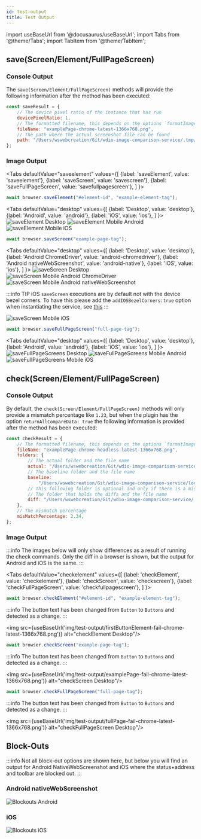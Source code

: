 ```yaml
---
id: test-output
title: Test Output
---
```


import useBaseUrl from '@docusaurus/useBaseUrl';
import Tabs from '@theme/Tabs';
import TabItem from '@theme/TabItem';

## save(Screen/Element/FullPageScreen)

### Console Output

The `save(Screen/Element/FullPageScreen)` methods will provide the following information after the method has been executed:

```js
const saveResult = {
    // The device pixel ratio of the instance that has run
    devicePixelRatio: 1,
    // The formatted filename, this depends on the options `formatImageName`
    fileName: "examplePage-chrome-latest-1366x768.png",
    // The path where the actual screenshot file can be found
    path: "/Users/wswebcreation/Git/wdio-image-comparison-service/.tmp/actual/desktop_chrome",
};
```

### Image Output

<Tabs
defaultValue="saveelement"
values={[
{label: 'saveElement', value: 'saveelement'},
{label: 'saveScreen', value: 'savescreen'},
{label: 'saveFullPageScreen', value: 'savefullpagescreen'},
]
}>
<TabItem value="saveelement">

```js
await browser.saveElement("#element-id", "example-element-tag");
```

<Tabs
defaultValue="desktop"
values={[
{label: 'Desktop', value: 'desktop'},
{label: 'Android', value: 'android'},
{label: 'iOS', value: 'ios'},
]
}>
<TabItem value="desktop">
![saveElement Desktop](./img/test-output/wdioLogo-chrome-latest-1-1366x768.png)
</TabItem>
<TabItem value="android">
![saveElement Mobile Android](./img/test-output/wdioLogo-EmulatorAndroidGoogleAPIPortraitNativeWebScreenshot14.0-384x640.png)
</TabItem>
<TabItem value="ios">
![saveElement Mobile iOS](./img/test-output/wdioLogo-Iphone12Portrait16-390x844.png)
</TabItem>
</Tabs>
</TabItem>

<TabItem value="savescreen">

```js
await browser.saveScreen("example-page-tag");
```

<Tabs
defaultValue="desktop"
values={[
{label: 'Desktop', value: 'desktop'},
{label: 'Android ChromeDriver', value: 'android-chromedriver'},
{label: 'Android nativeWebScreenshot', value: 'android-native'},
{label: 'iOS', value: 'ios'},
]
}>
<TabItem value="desktop">
![saveScreen Desktop](./img/test-output/examplePage-chrome-latest-1366x768.png)
</TabItem>
<TabItem value="android-chromedriver">
![saveScreen Mobile Android ChromeDriver](./img/test-output/screenshot-EmulatorAndroidGoogleAPIPortraitChromeDriver14.0-384x640.png)
</TabItem>
<TabItem value="android-native">
![saveScreen Mobile Android nativeWebScreenshot](./img/test-output/screenshot-EmulatorAndroidGoogleAPIPortraitNativeWebScreenshot14.0-384x640.png)
</TabItem>
<TabItem value="ios">

:::info TIP
iOS `saveScreen` executions are by default not with the device bezel corners. To have this please add the `addIOSBezelCorners:true` option when instantiating the service, see [this](./service-options#addiosbezelcorners)
:::

![saveScreen Mobile iOS](./img/test-output/screenshot-Iphone12Portrait15-390x844.png)
</TabItem>
</Tabs>
</TabItem>

<TabItem value="savefullpagescreen">

```js
await browser.saveFullPageScreen("full-page-tag");
```

<Tabs
defaultValue="desktop"
values={[
{label: 'Desktop', value: 'desktop'},
{label: 'Android', value: 'android'},
{label: 'iOS', value: 'ios'},
]
}>
<TabItem value="desktop">
![saveFullPageScreens Desktop](./img/test-output/fullPage-chrome-latest-1366x768.png)
</TabItem>
<TabItem value="android">
![saveFullPageScreens Mobile Android](./img/test-output/fullPage-EmulatorAndroidGoogleAPIPortraitChromeDriver14.0-384x640.png)
</TabItem>
<TabItem value="ios">
![saveFullPageScreens Mobile iOS](./img/test-output/fullPage-Iphone12Portrait16-390x844.png)
</TabItem>
</Tabs>
</TabItem>

</Tabs>

## check(Screen/Element/FullPageScreen)

### Console Output

By default, the `check(Screen/Element/FullPageScreen)` methods will only provide a mismatch percentage like `1.23`, but when the plugin has the option `returnAllCompareData: true` the following information is provided after the method has been executed:

```js
const checkResult = {
    // The formatted filename, this depends on the options `formatImageName`
    fileName: "examplePage-chrome-headless-latest-1366x768.png",
    folders: {
        // The actual folder and the file name
        actual: "/Users/wswebcreation/Git/wdio-image-comparison-service/.tmp/actual/desktop_chrome/examplePage-chrome-headless-latest-1366x768.png",
        // The baseline folder and the file name
        baseline:
            "/Users/wswebcreation/Git/wdio-image-comparison-service/localBaseline/desktop_chrome/examplePage-chrome-headless-latest-1366x768.png",
        // This following folder is optional and only if there is a mismatch
        // The folder that holds the diffs and the file name
        diff: "/Users/wswebcreation/Git/wdio-image-comparison-service/.tmp/diff/desktop_chrome/examplePage-chrome-headless-latest-1366x768.png",
    },
    // The mismatch percentage
    misMatchPercentage: 2.34,
};
```

### Image Output

:::info
The images below will only show differences as a result of running the check commands. Only the diff in a browser is shown, but the output for Android and iOS is the same.
:::

<Tabs
defaultValue="checkelement"
values={[
{label: 'checkElement', value: 'checkelement'},
{label: 'checkScreen', value: 'checkscreen'},
{label: 'checkFullPageScreen', value: 'checkfullpagescreen'},
]
}>
<TabItem value="checkelement">

```js
await browser.checkElement("#element-id", "example-element-tag");
```

:::info
The button text has been changed from `Button` to `Buttons` and detected as a change.
:::

<img src={useBaseUrl('img/test-output/firstButtonElement-fail-chrome-latest-1366x768.png')} alt="checkElement Desktop"/>
</TabItem>

<TabItem value="checkscreen">

```js
await browser.checkScreen("example-page-tag");
```

:::info
The button text has been changed from `Button` to `Buttons` and detected as a change.
:::

<img src={useBaseUrl('img/test-output/examplePage-fail-chrome-latest-1366x768.png')} alt="checkScreen Desktop"/>

</TabItem>

<TabItem value="checkfullpagescreen">

```js
await browser.checkFullPageScreen("full-page-tag");
```

:::info
The button text has been changed from `Button` to `Buttons` and detected as a change.
:::

<img src={useBaseUrl('img/test-output/fullPage-fail-chrome-latest-1366x768.png')} alt="checkFullPageScreen Desktop"/>

</TabItem>

</Tabs>

## Block-Outs

:::info
Not all block-out options are shown here, but below you will find an output for Android NativeWebScreenshot and iOS where the status+address and toolbar are blocked out.
:::

### Android nativeWebScreenshot

![Blockouts Android](./img/test-output/fullPage-chrome-latest-1366x768.png)

### iOS

![Blockouts iOS](./img/test-output/ios.blockouts.png)
